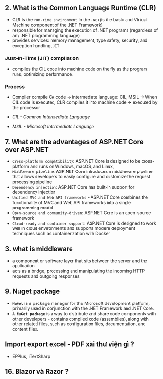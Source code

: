 ## 2. What is the Common Language Runtime (CLR)
* CLR is the `run-time environment` in the `.NET`(is the basic and Virtual Machine component of the .NET Framework) 
* responsible for managing the execution of .NET programs (regardless of any .NET programming language)
* provides services: memory management, type safety, security, and exception handling, `JIT`

### Just-In-Time (JIT) compilation
* compiles the CIL code into machine code on the fly as the program runs, optimizing performance.

### Process
* Compiler compile C# code -> intermediate language: CIL, MSIL ->  When CIL code is executed, CLR compiles it into machine code -> executed by the processor

* _CIL - Common Intermediate Language_
* _MSIL - Microsoft Intermediate Language_

## 7. What are the advantages of ASP.NET Core over ASP.NET
* `Cross-platform compatibility`: ASP.NET Core is designed to be cross-platform and runs on Windows, macOS, and Linux, 
* `Middleware pipeline`: ASP.NET Core introduces a middleware pipeline that allows developers to easily configure and customize the request processing pipeline
* `Dependency injection`: ASP.NET Core has built-in support for dependency injection
* `Unified MVC and Web API frameworks` - ASP.NET Core combines the functionality of MVC and Web API frameworks into a single programming model
* `Open-source and community-driven`: ASP.NET Core is an open-source framework
* `Cloud-ready and container support`: ASP.NET Core is designed to work well in cloud environments and supports modern deployment techniques such as containerization with Docker

## 3. what is middleware
* a component or software layer that sits between the server and the application
* acts as a bridge, processing and manipulating the incoming HTTP requests and outgoing responses


## 9. Nuget package 
* **`NuGet`** is a package manager for the Microsoft development platform, primarily used in conjunction with the .NET Framework and .NET Core.
* **`A NuGet package`** is a way to distribute and share code components with other developers - contains compiled code (assemblies), along with other related files, such as configuration files, documentation, and content files.

## Import export excel - PDF xài thư viện gì ?
* EPPlus, iTextSharp

## 16. Blazor và Razor ?
